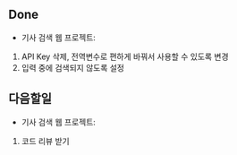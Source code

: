 ## Done
- 기사 검색 웹 프로젝트:
1. API Key 삭제, 전역변수로 편하게 바꿔서 사용할 수 있도록 변경
2. 입력 중에 검색되지 않도록 설정

## 다음할일
- 기사 검색 웹 프로젝트:
1. 코드 리뷰 받기
